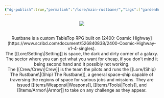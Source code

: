 ```yaml
---
{"dg-publish":true,"permalink":"/lore/main-rustbane/","tags":["gardenEntry"]}
---
```


<div align=center>

![](https://i.imgur.com/nTdtjuk.png)

<br>
Rustbane is a custom TableTop RPG built on [2400: Cosmic Highway](https://www.scribd.com/document/526840838/2400-Cosmic-Highway-v1-4-singles).
<br>
The [[Lore/Setting\|Setting]] is space, the dark and dirty corner of a galaxy. The sector where you can get what you want for cheap, if you don't mind it being second hand and it possibly not working. 
<br>
The [[Crew/Crew\|Crew]] is the team the pilots and runs the [[Lore/(Ship) The Rustbane\|(Ship) The Rustbane]], a general space-ship capable of traversing the regions of space for various jobs and missions. They are issued [[Items/Weapons\|Weapons]], [[Items/Tools\|Tools]], and [[Items/Armor\|Armor]] to take on any challenge as they appear.
</div>